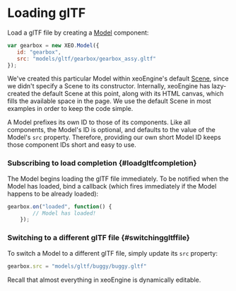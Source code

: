 # Loading glTF

Load a glTF file by creating a [Model](http://xeoengine.org/docs/classes/Model.html) component:

```javascript
var gearbox = new XEO.Model({
   id: "gearbox",
   src: "models/gltf/gearbox/gearbox_assy.gltf"
});
```

We've created this particular Model within xeoEngine's default [Scene](http://xeoengine.org/docs/classes/Scene.html), 
since we didn't specify a Scene to its constructor. Internally, xeoEngine has lazy-created the default Scene at this point, 
along with its HTML canvas, which fills the available space in the page. We use the default Scene in most examples in 
order to keep the code simple.

A Model prefixes its own ID to those of its components. Like all components, the Model's ID is optional, and defaults to 
the value of the Model's `src` property. Therefore, providing our own short Model ID keeps those component IDs 
short and easy to use.

### Subscribing to load completion {#loadgltfcompletion}

The Model begins loading the glTF file immediately. To be notified when the Model has loaded, bind a callback \(which 
fires immediately if the Model happens to be already loaded\):

```javascript
gearbox.on("loaded", function() {
        // Model has loaded!
    });
```

### Switching to a different glTF file {#switchinggltffile}

To switch a Model to a different glTF file, simply update its `src` property:

```javascript
gearbox.src = "models/gltf/buggy/buggy.gltf"
```

Recall that almost everything in xeoEngine is dynamically editable.

